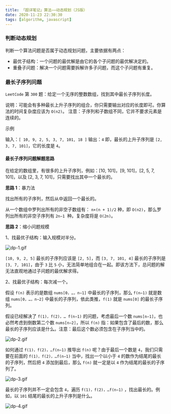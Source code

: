 ```yaml
---
title: 「超详笔记」算法——动态规划（JS版）
date: 2020-11-23 22:30:30
tags: [algorithm, javascript]
---
```


### 判断动态规划

判断一个算法问题是否属于动态规划问题，主要依据有两点：

- 最优子结构：一个问题的最优解是由它的各个子问题的最优解决定的。
- 重叠子问题：解决一个问题需要拆解许多子问题，而这个子问题有重复。

### 最长子序列问题

`LeetCode` 第 `300` 题：给定一个无序的整数数组，找到其中最长子序列长度。

说明：可能会有多种最长上升子序列的组合，你只需要输出对应的长度即可。你算法的时间复杂度应该为 `O(n2)`。
注意：子序列和子数组不同，它并不要求元素是连续的。

示例

输入：`[ 10, 9, 2, 5, 3, 7, 101, 18 ]`
输出：`4`
即，最长的上升子序列是 `[2, 3, 7, 101]`，它的长度是 `4`。

#### 最长子序列问题解题思路

在给定的数组里，有很多的上升子序列，例如：[10, 101]，[9, 101]，[2, 5, 7, 101]，以及 [2, 3, 7, 101]，只需要找出其中一个最长的。

**思路 1**：暴力法

找出所有的子序列，然后从中返回一个最长的。

从一个数组中罗列出所有的非空子数组有： `n×(n + 1)/2` 种，即 `O(n2)`，那么罗列出所有的非空子序列有 `2n−1`  种。复杂度将是 `O(2n)`。

**思路 2**：缩小问题规模

1、找最优子结构：输入规模对半分。

![dp-1.gif](/gb/algorithm-dp/dp-1.gif)

`[10, 9, 2, 5]` 最长的子序列应该是 `[2, 5]`，而 `[3, 7, 101, 4]` 最长的子序列是 `[3, 7, 101]`，由于 `3` 比 `5` 小，无法简单地组合在一起。即该方法下，总问题的解无法直观地通过子问题的最优解求得。

2、找最优子结构：每次减一个。

假设 `f(n)` 表示的是数组 `nums[0，…，n−1]` 中最长的子序列，那么 `f(n−1)` 就是数组 `nums[0，…，n−2]` 中最长的子序列，依此类推，`f(1)` 就是 `nums[0]` 的最长子序列。

假设已经解决了 `f(1)，f(2)，… f(n−1)` 的问题，考虑最后一个数 `nums[n−1]`，也必然考虑到倒数第二个数 `nums[n−2]`，所以 `f(n)` 指：如果包含了最后的数，那么最长的子序列应该是什么。注意：最后这个数必须包含在子序列当中的。

![dp-2.gif](/gb/algorithm-dp/dp-2.gif)

如何通过 `f(1)，f(2)，…f(n−1)` 推导出 `f(n)` 呢？由于最后一个数是 `4`，我们只需要在前面的 `f(1)，f(2)，…f(n−1)` 当中，找出一个以小于 `4` 的数作为结尾的最长的子序列，然后把 `4` 添加到最后，那么 `f(n)` 就一定是以 `4` 作为结尾的最长的子序列了。

![dp-3.gif](/gb/algorithm-dp/dp-3.gif)

最长的子序列并不一定会包含 `4`，遍历 `f(1)，f(2)，…f(n−1)` ，找出最长的。例如，以 `101` 结尾的最长的上升子序列是什么。

![dp-4.gif](/gb/algorithm-dp/dp-4.gif)
